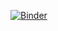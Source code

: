[![Binder](https://mybinder.org/badge_logo.svg)](https://mybinder.org/v2/gh/andrzejnovak/2020-07-17-pyhep2020-mplhep/master)
